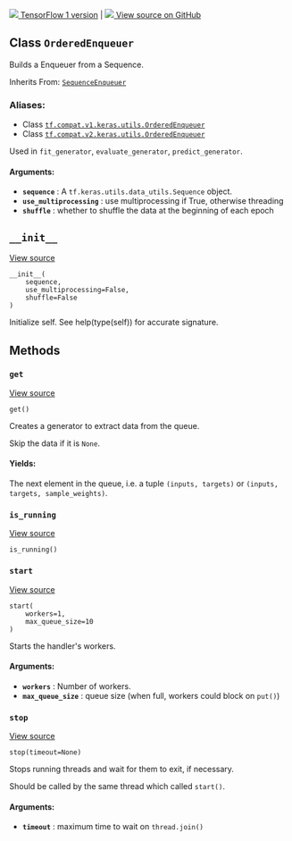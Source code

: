 [ ![](https://tensorflow.google.cn/images/tf_logo_32px.png) TensorFlow 1
version](/versions/r1.15/api_docs/python/tf/keras/utils/OrderedEnqueuer) |  [
![](https://tensorflow.google.cn/images/GitHub-Mark-32px.png) View source on
GitHub
](https://github.com/tensorflow/tensorflow/blob/r2.0/tensorflow/python/keras/utils/data_utils.py#L700-L785)  
  
  
## Class `OrderedEnqueuer`

Builds a Enqueuer from a Sequence.

Inherits From:
[`SequenceEnqueuer`](https://tensorflow.google.cn/api_docs/python/tf/keras/utils/SequenceEnqueuer)

### Aliases:

  * Class [`tf.compat.v1.keras.utils.OrderedEnqueuer`](/api_docs/python/tf/keras/utils/OrderedEnqueuer)
  * Class [`tf.compat.v2.keras.utils.OrderedEnqueuer`](/api_docs/python/tf/keras/utils/OrderedEnqueuer)

Used in `fit_generator`, `evaluate_generator`, `predict_generator`.

#### Arguments:

  * **`sequence`** : A `tf.keras.utils.data_utils.Sequence` object.
  * **`use_multiprocessing`** : use multiprocessing if True, otherwise threading
  * **`shuffle`** : whether to shuffle the data at the beginning of each epoch

## `__init__`

[View
source](https://github.com/tensorflow/tensorflow/blob/r2.0/tensorflow/python/keras/utils/data_utils.py#L711-L713)

    
    
    __init__(
        sequence,
        use_multiprocessing=False,
        shuffle=False
    )
    

Initialize self. See help(type(self)) for accurate signature.

## Methods

### `get`

[View
source](https://github.com/tensorflow/tensorflow/blob/r2.0/tensorflow/python/keras/utils/data_utils.py#L767-L785)

    
    
    get()
    

Creates a generator to extract data from the queue.

Skip the data if it is `None`.

#### Yields:

The next element in the queue, i.e. a tuple `(inputs, targets)` or `(inputs,
targets, sample_weights)`.

### `is_running`

[View
source](https://github.com/tensorflow/tensorflow/blob/r2.0/tensorflow/python/keras/utils/data_utils.py#L626-L627)

    
    
    is_running()
    

### `start`

[View
source](https://github.com/tensorflow/tensorflow/blob/r2.0/tensorflow/python/keras/utils/data_utils.py#L629-L647)

    
    
    start(
        workers=1,
        max_queue_size=10
    )
    

Starts the handler's workers.

#### Arguments:

  * **`workers`** : Number of workers.
  * **`max_queue_size`** : queue size (when full, workers could block on `put()`)

### `stop`

[View
source](https://github.com/tensorflow/tensorflow/blob/r2.0/tensorflow/python/keras/utils/data_utils.py#L654-L668)

    
    
    stop(timeout=None)
    

Stops running threads and wait for them to exit, if necessary.

Should be called by the same thread which called `start()`.

#### Arguments:

  * **`timeout`** : maximum time to wait on `thread.join()`

